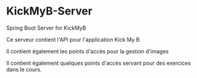 # KickMyB-Server
Spring Boot Server for KickMyB

Ce serveur contient l'API pour l'application Kick My B

Il contient également les points d'accès pour la gestion d'images

Il contient également quelques points d'accès servant pour des exercices dans le cours.
